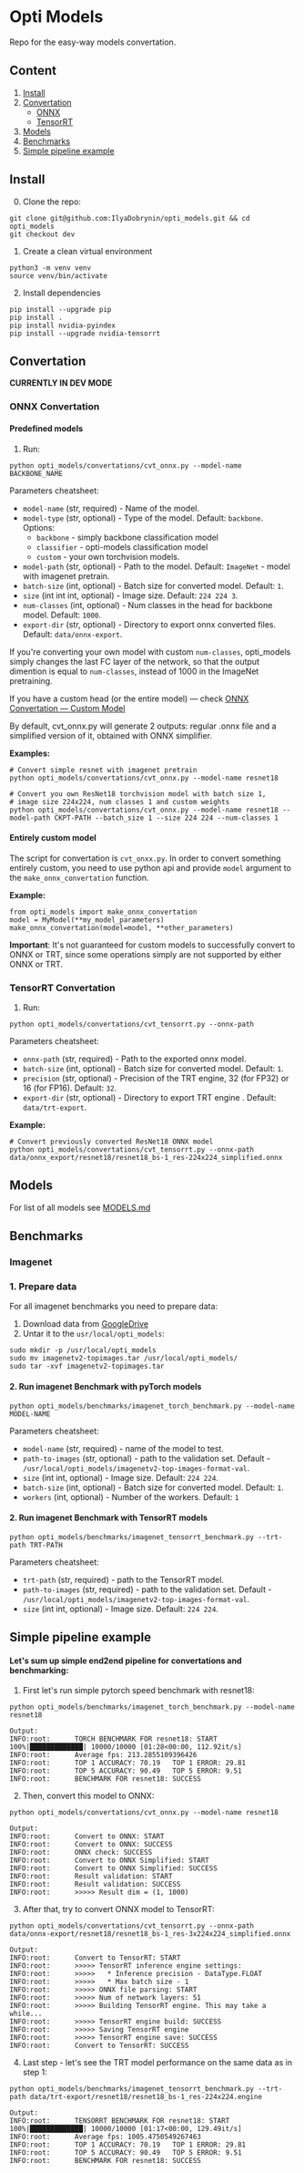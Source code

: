 # Opti Models
Repo for the easy-way models convertation.

## Content
1. [Install](#Install)
2. [Convertation](#Convertation)
    - [ONNX](#ONNX-Convertation)
    - [TensorRT](#Tensorrt-Convertation)
3. [Models](#Models)
4. [Benchmarks](#Benchmarks)
5. [Simple pipeline example](#Simple-pipeline-example)


## Install

0. Clone the repo:
```
git clone git@github.com:IlyaDobrynin/opti_models.git && cd opti_models
git checkout dev
```

1. Create a clean virtual environment 
```
python3 -m venv venv
source venv/bin/activate
```
2. Install dependencies
````
pip install --upgrade pip
pip install .
pip install nvidia-pyindex
pip install --upgrade nvidia-tensorrt
````

## Convertation
**CURRENTLY IN DEV MODE**

### ONNX Convertation
#### Predefined models
1. Run:
```
python opti_models/convertations/cvt_onnx.py --model-name BACKBONE_NAME
```

Parameters cheatsheet:

- `model-name` (str, required) - Name of the model.
- `model-type` (str, optional) - Type of the model. Default: `backbone`. Options:
  - `backbone` - simply backbone classification model
  - `classifier` - opti-models classification model
  - `custom` - your own torchvision models.    
- `model-path` (str, optional) - Path to the model. Default: `ImageNet` - model with imagenet pretrain.
- `batch-size` (int, optional) - Batch size for converted model. Default: `1`.
- `size` (int int int, optional) - Image size. Default: `224 224 3`.
- `num-classes` (int, optional) - Num classes in the head for backbone model.  Default: `1000`.
- `export-dir` (str, optional) - Directory to export onnx converted files. Default: `data/onnx-export`.

If you're converting your own model with custom `num-classes`, opti_models simply changes the last FC layer of the network,
so that the output dimention is equal to `num-classes`, instead of 1000 in the ImageNet pretraining. 

If you have a custom head (or the entire model) — check [ONNX Convertation — Custom Model](#onnx-convertation--custom-model)

By default, cvt_onnx.py will generate 2 outputs: regular .onnx file and a simplified version of it, obtained with ONNX simplifier.

**Examples:**
```
# Convert simple resnet with imagenet pretrain
python opti_models/convertations/cvt_onnx.py --model-name resnet18

# Convert you own ResNet18 torchvision model with batch size 1, 
# image size 224x224, num classes 1 and custom weights
python opti_models/convertations/cvt_onnx.py --model-name resnet18 --model-path CKPT-PATH --batch_size 1 --size 224 224 --num-classes 1
```


#### Entirely custom model

The script for convertation is `cvt_onxx.py`. In order to convert something entirely custom, you need to use python api and 
provide `model` argument to the `make_onnx_convertation` function.

**Example:**

````
from opti_models import make_onnx_convertation
model = MyModel(**my_model_parameters)
make_onnx_convertation(model=model, **other_parameters)
````
**Important**: It's not guaranteed for custom models to successfully convert to ONNX or TRT, since some operations 
simply are not supported by either ONNX or TRT.   


### TensorRT Convertation

1. Run:
```
python opti_models/convertations/cvt_tensorrt.py --onnx-path 
```

Parameters cheatsheet:

- `onnx-path` (str, required) - Path to the exported onnx model.
- `batch-size` (int, optional) - Batch size for converted model. Default: `1`.
- `precision` (str, optional) - Precision of the TRT engine, 32 (for FP32) or 16 (for FP16). Default: `32`.
- `export-dir` (str, optional) - Directory to export TRT engine . Default: `data/trt-export`.

**Example:**
```
# Convert previously converted ResNet18 ONNX model
python opti_models/convertations/cvt_tensorrt.py --onnx-path data/onnx_export/resnet18/resnet18_bs-1_res-224x224_simplified.onnx 
```

## Models
For list of all models see [MODELS.md](/opti_models/models/MODELS.md)

## Benchmarks

### Imagenet

### 1. Prepare data
For all imagenet benchmarks you need to prepare data:
1. Download data from [GoogleDrive](https://drive.google.com/file/d/1Yi_SZ400LKMXeA08BvDip4qBJonaThae/view?usp=sharing)
2. Untar it to the `usr/local/opti_models`:
```
sudo mkdir -p /usr/local/opti_models 
sudo mv imagenetv2-topimages.tar /usr/local/opti_models/
sudo tar -xvf imagenetv2-topimages.tar
```

#### 2. Run imagenet Benchmark with pyTorch models
```
python opti_models/benchmarks/imagenet_torch_benchmark.py --model-name MODEL-NAME
```
Parameters cheatsheet:
- `model-name` (str, required) - name of the model to test.
- `path-to-images` (str, optional) - path to the validation set. Default - `/usr/local/opti_models/imagenetv2-top-images-format-val`.
- `size` (int int, optional) - Image size. Default: `224 224`.
- `batch-size` (int, optional) - Batch size for converted model. Default: `1`.
- `workers` (int, optional) - Number of the workers. Default: `1`

#### 2. Run imagenet Benchmark with TensorRT models
```
python opti_models/benchmarks/imagenet_tensorrt_benchmark.py --trt-path TRT-PATH
```
Parameters cheatsheet:
- `trt-path` (str, required) - path to the TensorRT model.
- `path-to-images` (str, required) - path to the validation set. Default - `/usr/local/opti_models/imagenetv2-top-images-format-val`.
- `size` (int int, optional) - Image size. Default: `224 224`.

## Simple pipeline example
#### Let's sum up simple end2end pipeline for convertations and benchmarking:
1. First let's run simple pytorch speed benchmark with resnet18: 
```
python opti_models/benchmarks/imagenet_torch_benchmark.py --model-name resnet18

Output:
INFO:root:      TORCH BENCHMARK FOR resnet18: START
100%|█████████████| 10000/10000 [01:28<00:00, 112.92it/s]
INFO:root:      Average fps: 213.2855109396426
INFO:root:      TOP 1 ACCURACY: 70.19   TOP 1 ERROR: 29.81
INFO:root:      TOP 5 ACCURACY: 90.49   TOP 5 ERROR: 9.51
INFO:root:      BENCHMARK FOR resnet18: SUCCESS
```
2. Then, convert this model to ONNX:
```
python opti_models/convertations/cvt_onnx.py --model-name resnet18

Output:
INFO:root:      Convert to ONNX: START
INFO:root:      Convert to ONNX: SUCCESS
INFO:root:      ONNX check: SUCCESS
INFO:root:      Convert to ONNX Simplified: START
INFO:root:      Convert to ONNX Simplified: SUCCESS
INFO:root:      Result validation: START
INFO:root:      Result validation: SUCCESS
INFO:root:      >>>>> Result dim = (1, 1000)
```
3. After that, try to convert ONNX model to TensorRT:
```
python opti_models/convertations/cvt_tensorrt.py --onnx-path data/onnx-export/resnet18/resnet18_bs-1_res-3x224x224_simplified.onnx

Output:
INFO:root:      Convert to TensorRT: START
INFO:root:      >>>>> TensorRT inference engine settings:
INFO:root:      >>>>>   * Inference precision - DataType.FLOAT
INFO:root:      >>>>>   * Max batch size - 1
INFO:root:      >>>>> ONNX file parsing: START
INFO:root:      >>>>> Num of network layers: 51
INFO:root:      >>>>> Building TensorRT engine. This may take a while...
INFO:root:      >>>>> TensorRT engine build: SUCCESS
INFO:root:      >>>>> Saving TensorRT engine
INFO:root:      >>>>> TensorRT engine save: SUCCESS
INFO:root:      Convert to TensorRT: SUCCESS
```
4. Last step - let's see the TRT model performance on the same data as in step 1:
```
python opti_models/benchmarks/imagenet_tensorrt_benchmark.py --trt-path data/trt-export/resnet18/resnet18_bs-1_res-224x224.engine

Output:
INFO:root:      TENSORRT BENCHMARK FOR resnet18: START
100%|█████████████| 10000/10000 [01:17<00:00, 129.49it/s]
INFO:root:      Average fps: 1005.4750549267463
INFO:root:      TOP 1 ACCURACY: 70.19   TOP 1 ERROR: 29.81
INFO:root:      TOP 5 ACCURACY: 90.49   TOP 5 ERROR: 9.51
INFO:root:      BENCHMARK FOR resnet18: SUCCESS
```
